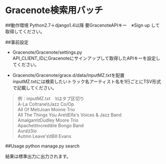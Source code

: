 # Gracenote検索用バッチ
##動作環境
Python2.7＋django1.4以降
要GracenoteAPIキー　※Sign up して取得してください。

##事前設定
* Gracenote/Gracenote/settings.py  
API_CLIENT_IDにGracenoteにサインアップして取得したAPIキーを設定してください。

* Gracenote/Gracenote/grace.d/data/inputMZ.txtを配置  
inputMZ.txtには検索したいトラック名アーティスト名を1行ごとにTSV形式で記載してください。  

>例：inputMZ.txt　\tはタブ区切り  
>A-La Coltrane\tJazz Co/Op  
>All Of Me\tJoan Monne Trio  
>All The Things You Are\tElfa's Voices & Jazz Band  
>Amalgam\tDudley Moore Trio  
>Apache\tIncredible Bongo Band  
>Aura\t3io  
>Autmn Leave's\tBill Evans  

##Usage
python manage.py search

結果は標準出力に出力されます。
